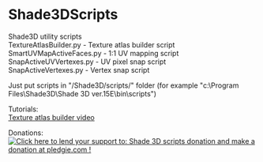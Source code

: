 # Shade3DScripts
Shade3D utility scripts <br>
	TextureAtlasBuilder.py - Texture atlas builder script <br>
	SmartUVMapActiveFaces.py - 1:1 UV mapping script <br>
	SnapActiveUVVertexes.py	- UV pixel snap script <br>
	SnapActiveVertexes.py - Vertex snap script <br>
	
Just put scripts in "/Shade3D/scripts/" folder (for example "c:\Program Files\Shade3D\Shade 3D ver.15E\bin\scripts\")<br>

Tutorials:<br>
<a href = 'http://www.youtube.com/watch?v=d40iDPyuo0o'>Texture atlas builder video</a>

Donations:<br>
<a href='https://pledgie.com/campaigns/28619'><img alt='Click here to lend your support to: Shade 3D scripts donation and make a donation at pledgie.com !' src='https://pledgie.com/campaigns/28619.png?skin_name=chrome' border='0' ></a>